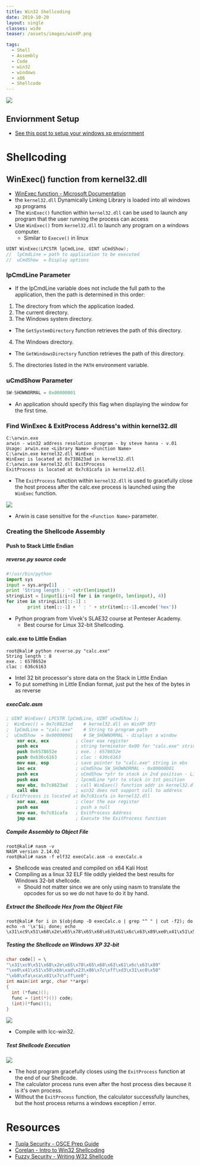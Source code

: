 ```yaml
---
title: Win32 Shellcoding
date: 2019-10-20
layout: single
classes: wide
teaser: /assets/images/winXP.png

tags:
  - Shell
  - Assembly
  - Code
  - win32
  - windows
  - x86
  - Shellcode
--- 
```

![](/assets/images/winXP.png)
## Enviornment Setup
+ [See this post to setup your windows xp enviornment](/_posts/2019-10-20-Win32=Env.md)
# Shellcoding
## WinExec() function from kernel32.dll
+ [WinExec function - Microsoft Documentation](https://docs.microsoft.com/en-us/windows/win32/api/winbase/nf-winbase-winexec?redirectedfrom=MSDN)
+ the `kernel32.dll` Dynamically Linking Library is loaded into all windows xp programs
+ The `WinExec()` function within `kernel32.dll` can be used to launch any program that the user running the process can access  
+ Use `WinExec()` from `kernel32.dll` to launch any program on a windows computer.
  - Similar to `Execve()` in linux

```c
UINT WinExec(LPCSTR lpCmdLine, UINT uCmdShow);
//  lpCmdLine = path to application to be executed
//  uCmdShow  = Display options
```

### lpCmdLine Parameter
+ If the lpCmdLine variable does not include the full path to the application, then the path is determined in this order:

1. The directory from which the application loaded.
2. The current directory.
3. The Windows system directory.
  - The `GetSystemDirectory` function retrieves the path of this directory.
4. The Windows directory.
  - The `GetWindowsDirectory` function retrieves the path of this directory.
5. The directories listed in the `PATH` environment variable.

### uCmdShow Parameter
```c
SW-SHOWNORMAL = 0x00000001 
```

+ An application should specify this flag when displaying the window for the first time. 

### Find WinExec & ExitProcess Address's within kernel32.dll
```console
C:\arwin.exe
arwin - win32 address resolution program - by steve hanna - v.01
Usage: arwin.exe <Library Name> <Function Name>
C:\arwin.exe kernel32.dll WinExec
WinExec is located at 0x738623ad in kernel32.dll
C:\arwin.exe kernel32.dll ExitProcess
ExitProcess is located at 0x7c81cafa in kernel32.dll
```
+ The `ExitProcess` function within `kernel32.dll` is used to gracefully close the host process after the calc.exe process is launched using the `WinExec` function.

![](/assets/images/arwin-findWinExec.png)
+ Arwin is case sensitive for the `<Function Name>` parameter.

### Creating the Shellcode Assembly

#### Push to Stack Little Endian
##### reverse.py source code
```python
#!/usr/bin/python
import sys
input = sys.argv[1]
print 'String length : ' +str(len(input))
stringList = [input[i:i+4] for i in range(0, len(input), 4)]
for item in stringList[::-1] :
        print item[::-1] + ' : ' + str(item[::-1].encode('hex'))
```
+ Python program from Vivek's SLAE32 course at Penteser Academy.
  - Best course for Linux 32-bit Shellcoding.

#### calc.exe to Little Endian
```console
root@kali# python reverse.py "calc.exe"
String length : 8
exe. : 6578652e
clac : 636c6163
```
+ Intel 32 bit processor's store data on the Stack in Little Endian
+ To put something in Little Endian format, just put the hex of the bytes in as reverse

##### execCalc.asm
```nasm
; UINT WinExec( LPCSTR lpCmdLine, UINT uCmdShow );
;  WinExec() = 0x7c8623ad    # kernel32.dll on WinXP SP3
;  lpCmdLine = "calc.exe"    # String to program path
;  uCmdShow  = 0x00000001    # SW_SHOWNORMAL - displays a window
    xor ecx, ecx          ; clear eax register
    push ecx              ; string terminator 0x00 for "calc.exe" string
    push 0x6578652e       ; exe. : 6578652e
    push 0x636c6163       ; clac : 636c6163
    mov eax, esp          ; save pointer to "calc.exe" string in ebx
    inc ecx               ; uCmdShow SW_SHOWNORMAL - 0x00000001
    push ecx              ; uCmdShow *ptr to stack in 2nd position - LIFO
    push eax              ; lpcmdLine *ptr to stack in 1st position
    mov ebx, 0x7c8623ad   ; call WinExec() function addr in kernel32.dll
    call ebx              ; win32 does not support call to address
; ExitProcess is located at 0x7c81cafa in kernel32.dll
    xor eax, eax          ; clear the eax register
    push eax              ; push a null
    mov eax, 0x7c81cafa   ; ExitProcess Address
    jmp eax               ; Execute the ExitProcess function
```

##### Compile Assembly to Object File
```console
root@kali# nasm -v 
NASM version 2.14.02 
root@kali# nasm -f elf32 execCalc.asm -o execCalc.o
```
+ Shellcode was created and compiled on x64 Kali Host
+ Compiling as a linux 32 ELF file oddly yielded the best results for Windows 32-bit shellcode.
  - Should not matter since we are only using nasm to translate the opcodes for us so we do not have to do it by hand.

##### Extract the Shellcode Hex from the Object File
```console
root@kali# for i in $(objdump -D execCalc.o | grep "^ " | cut -f2); do echo -n '\x'$i; done; echo
\x31\xc9\x51\x68\x2e\x65\x78\x65\x68\x63\x61\x6c\x63\x89\xe0\x41\x51\x50\xbb\xad\x23\x86\x7c\xff\xd3\x31\xc0\x50\xb8\xfa\xca\x81\x7c\xff\xe0
```

##### Testing the Shellcode on Windows XP 32-bit
```c
char code[] = \
"\x31\xc9\x51\x68\x2e\x65\x78\x65\x68\x63\x61\x6c\x63\x89"
"\xe0\x41\x51\x50\xbb\xad\x23\x86\x7c\xff\xd3\x31\xc0\x50"
"\xb8\xfa\xca\x81\x7c\xff\xe0";
int main(int argc, char **argv)
{
  int (*func)();
  func = (int(*)()) code;
  (int)(*func)();
}
```
![](/assets/images/compileCalc.png)
+ Compile with lcc-win32.

##### Test Shellcode Execution
![](/assets/images/execCalc.png)
+ The host program gracefully closes using the `ExitProcess` function at the end of our Shellcode.
+ The calculator process runs even after the host process dies because it is it's own process.
+ Without the `ExitProcess` function, the calculator successfully launches, but the host process returns a windows exception / error.













# Resources
+ [Tupla Security - OSCE Prep Guide](https://tulpa-security.com/2017/07/18/288/)
+ [Corelan - Intro to Win32 Shellcoding](https://www.corelan.be/index.php/2010/02/25/exploit-writing-tutorial-part-9-introduction-to-win32-shellcoding/)
+ [Fuzzy Security - Writing W32 Shellcode](https://www.fuzzysecurity.com/tutorials/expDev/6.html)




